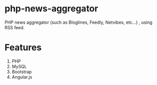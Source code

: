 php-news-aggregator
=========

PHP news aggregator (such as Bloglines, Feedly, Netvibes, etc...) , using RSS feed.

Features
=========
1. PHP
2. MySQL
3. Bootstrap
4. Angular.js
